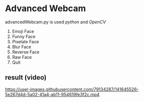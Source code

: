 # Advanced Webcam
advancedWebcam.py is used _python_ and _OpenCV_

1. Emoji Face 
2. Funny Face
3. Pixelate Face
4. Blur Face
5. Reverse Face
6. Raw Face 
7. Quit

## result (video)

https://user-images.githubusercontent.com/79134287/141645526-5e267d4d-5a02-41a4-ab11-954619fe3f2c.mp4

